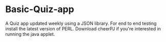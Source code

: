 # Basic-Quiz-app
A Quiz app updated weekly using a JSON library.
For end to end testing install the latest version of PERL.
Download cheerPJ if you're interested in running the java applet.

